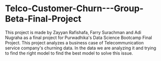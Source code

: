# Telco-Customer-Churn---Group-Beta-Final-Project
This project is made by Zayyan Rafishafa, Farry Surachman and Adi Nugraha as a final project for Purwadhika's Data Science Bootcamp Final Project. This project analyzes a business case of Telecommunication service company's churning data. In the data we are analyzing it and trying to find the right model to find the best model to solve this issue.
